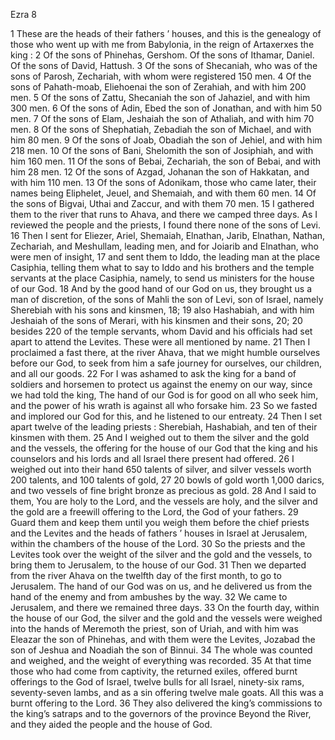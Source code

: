 Ezra 8

1	These are the heads of their fathers ’ houses, and this is the genealogy of those who went up with me from Babylonia, in the reign of Artaxerxes the king :
2	Of the sons of Phinehas, Gershom. Of the sons of Ithamar, Daniel. Of the sons of David, Hattush.
3	Of the sons of Shecaniah, who was of the sons of Parosh, Zechariah, with whom were registered 150 men.
4	Of the sons of Pahath-moab, Eliehoenai the son of Zerahiah, and with him 200 men.
5	Of the sons of Zattu, Shecaniah the son of Jahaziel, and with him 300 men.
6	Of the sons of Adin, Ebed the son of Jonathan, and with him 50 men.
7	Of the sons of Elam, Jeshaiah the son of Athaliah, and with him 70 men.
8	Of the sons of Shephatiah, Zebadiah the son of Michael, and with him 80 men.
9	Of the sons of Joab, Obadiah the son of Jehiel, and with him 218 men.
10	Of the sons of Bani, Shelomith the son of Josiphiah, and with him 160 men.
11	Of the sons of Bebai, Zechariah, the son of Bebai, and with him 28 men.
12	Of the sons of Azgad, Johanan the son of Hakkatan, and with him 110 men.
13	Of the sons of Adonikam, those who came later, their names being Eliphelet, Jeuel, and Shemaiah, and with them 60 men.
14	Of the sons of Bigvai, Uthai and Zaccur, and with them 70 men.
15	I gathered them to the river that runs to Ahava, and there we camped three days. As I reviewed the people and the priests, I found there none of the sons of Levi.
16	Then I sent for Eliezer, Ariel, Shemaiah, Elnathan, Jarib, Elnathan, Nathan, Zechariah, and Meshullam, leading men, and for Joiarib and Elnathan, who were men of insight,
17	and sent them to Iddo, the leading man at the place Casiphia, telling them what to say to Iddo and his brothers and the temple servants at the place Casiphia, namely, to send us ministers for the house of our God.
18	And by the good hand of our God on us, they brought us a man of discretion, of the sons of Mahli the son of Levi, son of Israel, namely Sherebiah with his sons and kinsmen, 18;
19	also Hashabiah, and with him Jeshaiah of the sons of Merari, with his kinsmen and their sons, 20;
20	besides 220 of the temple servants, whom David and his officials had set apart to attend the Levites. These were all mentioned by name.
21	Then I proclaimed a fast there, at the river Ahava, that we might humble ourselves before our God, to seek from him a safe journey for ourselves, our children, and all our goods.
22	For I was ashamed to ask the king for a band of soldiers and horsemen to protect us against the enemy on our way, since we had told the king, The hand of our God is for good on all who seek him, and the power of his wrath is against all who forsake him.
23	So we fasted and implored our God for this, and he listened to our entreaty.
24	Then I set apart twelve of the leading priests : Sherebiah, Hashabiah, and ten of their kinsmen with them.
25	And I weighed out to them the silver and the gold and the vessels, the offering for the house of our God that the king and his counselors and his lords and all Israel there present had offered.
26	I weighed out into their hand 650 talents of silver, and silver vessels worth 200 talents, and 100 talents of gold,
27	20 bowls of gold worth 1,000 darics, and two vessels of fine bright bronze as precious as gold.
28	And I said to them, You are holy to the Lord, and the vessels are holy, and the silver and the gold are a freewill offering to the Lord, the God of your fathers.
29	Guard them and keep them until you weigh them before the chief priests and the Levites and the heads of fathers ’ houses in Israel at Jerusalem, within the chambers of the house of the Lord.
30	So the priests and the Levites took over the weight of the silver and the gold and the vessels, to bring them to Jerusalem, to the house of our God.
31	Then we departed from the river Ahava on the twelfth day of the first month, to go to Jerusalem. The hand of our God was on us, and he delivered us from the hand of the enemy and from ambushes by the way.
32	We came to Jerusalem, and there we remained three days.
33	On the fourth day, within the house of our God, the silver and the gold and the vessels were weighed into the hands of Meremoth the priest, son of Uriah, and with him was Eleazar the son of Phinehas, and with them were the Levites, Jozabad the son of Jeshua and Noadiah the son of Binnui.
34	The whole was counted and weighed, and the weight of everything was recorded.
35	At that time those who had come from captivity, the returned exiles, offered burnt offerings to the God of Israel, twelve bulls for all Israel, ninety-six rams, seventy-seven lambs, and as a sin offering twelve male goats. All this was a burnt offering to the Lord.
36	They also delivered the king’s commissions to the king’s satraps and to the governors of the province Beyond the River, and they aided the people and the house of God.

